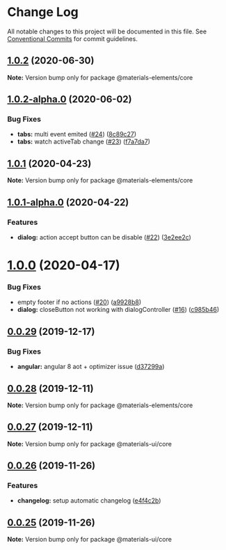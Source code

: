 # Change Log

All notable changes to this project will be documented in this file.
See [Conventional Commits](https://conventionalcommits.org) for commit guidelines.

## [1.0.2](https://github.com/GMV-centravet/materials-elements/compare/v1.0.2-alpha.0...v1.0.2) (2020-06-30)

**Note:** Version bump only for package @materials-elements/core





## [1.0.2-alpha.0](https://github.com/GMV-centravet/materials-elements/compare/v1.0.1...v1.0.2-alpha.0) (2020-06-02)


### Bug Fixes

* **tabs:** multi event emited ([#24](https://github.com/GMV-centravet/materials-elements/issues/24)) ([8c89c27](https://github.com/GMV-centravet/materials-elements/commit/8c89c276a0a984d5b423b124b4d10e5a61805d89))
* **tabs:** watch activeTab change ([#23](https://github.com/GMV-centravet/materials-elements/issues/23)) ([f7a7da7](https://github.com/GMV-centravet/materials-elements/commit/f7a7da7985b7c91e3678327ecb3f6934ee38c742))





## [1.0.1](https://github.com/GMV-centravet/materials-elements/compare/v1.0.1-alpha.0...v1.0.1) (2020-04-23)

**Note:** Version bump only for package @materials-elements/core





## [1.0.1-alpha.0](https://github.com/GMV-centravet/materials-elements/compare/v1.0.0...v1.0.1-alpha.0) (2020-04-22)


### Features

* **dialog:** action accept button can be disable ([#22](https://github.com/GMV-centravet/materials-elements/issues/22)) ([3e2ee2c](https://github.com/GMV-centravet/materials-elements/commit/3e2ee2c5b73db5387c3163bc9d59e42a3cb1c00e))





# [1.0.0](https://github.com/GMV-centravet/materials-elements/compare/v0.0.29...v1.0.0) (2020-04-17)


### Bug Fixes

* empty footer if no actions ([#20](https://github.com/GMV-centravet/materials-elements/issues/20)) ([a9928b8](https://github.com/GMV-centravet/materials-elements/commit/a9928b8a959d4d08e8b196c9ce7b6fca5cc5669c))
* **dialog:** closeButton not working with dialogController ([#16](https://github.com/GMV-centravet/materials-elements/issues/16)) ([c985b46](https://github.com/GMV-centravet/materials-elements/commit/c985b46b8880d70e10f585fd20837d61e6e54351))





## [0.0.29](https://github.com/GMV-centravet/materials-elements/compare/v0.0.28...v0.0.29) (2019-12-17)


### Bug Fixes

* **angular:** angular 8 aot + optimizer issue ([d37299a](https://github.com/GMV-centravet/materials-elements/commit/d37299a1d4c9f27de01910c9b9f44bde5a63f134))





## [0.0.28](https://github.com/GMV-centravet/materials-elements/compare/v0.0.27...v0.0.28) (2019-12-11)

**Note:** Version bump only for package @materials-elements/core





## [0.0.27](https://github.com/GMV-centravet/materials-ui/compare/v0.0.26...v0.0.27) (2019-12-11)

**Note:** Version bump only for package @materials-ui/core





## [0.0.26](https://github.com/GMV-centravet/materials-ui/compare/v0.0.25...v0.0.26) (2019-11-26)


### Features

* **changelog:** setup automatic changelog ([e4f4c2b](https://github.com/GMV-centravet/materials-ui/commit/e4f4c2b9389be23af567fccf010e4446a61efa0a))





## [0.0.25](https://github.com/GMV-centravet/materials/compare/v0.0.24...v0.0.25) (2019-11-26)

**Note:** Version bump only for package @materials-ui/core
